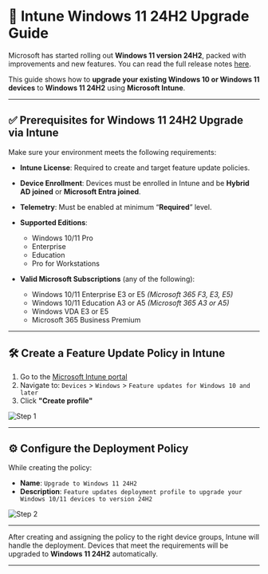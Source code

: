 
# 🚀 Intune Windows 11 24H2 Upgrade Guide

Microsoft has started rolling out **Windows 11 version 24H2**, packed with improvements and new features.
You can read the full release notes [here](https://learn.microsoft.com/en-us/windows/whats-new/whats-new-windows-11-version-24h2).

This guide shows how to **upgrade your existing Windows 10 or Windows 11 devices** to **Windows 11 24H2** using **Microsoft Intune**.

---

## ✅ Prerequisites for Windows 11 24H2 Upgrade via Intune

Make sure your environment meets the following requirements:

* **Intune License**: Required to create and target feature update policies.

* **Device Enrollment**: Devices must be enrolled in Intune and be **Hybrid AD joined** or **Microsoft Entra joined**.

* **Telemetry**: Must be enabled at minimum “**Required**” level.

* **Supported Editions**:

  * Windows 10/11 Pro
  * Enterprise
  * Education
  * Pro for Workstations

* **Valid Microsoft Subscriptions** (any of the following):

  * Windows 10/11 Enterprise E3 or E5 *(Microsoft 365 F3, E3, E5)*
  * Windows 10/11 Education A3 or A5 *(Microsoft 365 A3 or A5)*
  * Windows VDA E3 or E5
  * Microsoft 365 Business Premium

---

## 🛠️ Create a Feature Update Policy in Intune

1. Go to the [Microsoft Intune portal](https://intune.microsoft.com/#home)
2. Navigate to:
   `Devices` > `Windows` > `Feature updates for Windows 10 and later`
3. Click **"Create profile"**

![Step 1](https://github.com/user-attachments/assets/d1f39b85-92f1-4a54-8793-69cd98ab3346)

---

## ⚙️ Configure the Deployment Policy

While creating the policy:

* **Name**: `Upgrade to Windows 11 24H2`
* **Description**: `Feature updates deployment profile to upgrade your Windows 10/11 devices to version 24H2`

![Step 2](https://github.com/user-attachments/assets/3a0a435c-30d1-48f2-b98f-b5350865b8c7)

---

After creating and assigning the policy to the right device groups, Intune will handle the deployment. Devices that meet the requirements will be upgraded to **Windows 11 24H2** automatically.

---


